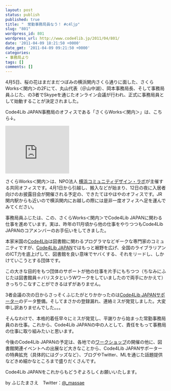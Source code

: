 ```yaml
---
layout: post
status: publish
published: true
title: "　常勤事務局員なう！ #c4ljp"
slug: "801"
wordpress_id: 801
wordpress_url: http://www.code4lib.jp/2011/04/801/
date: '2011-04-09 18:21:50 +0000'
date_gmt: '2011-04-09 09:21:50 +0000'
categories:
- 事務局より
tags: []
comments: []
---
```

<div class="section">
<p>4月5日、桜の花はまだまだつぼみの横浜関内さくら通りに面した、さくらWorks＜関内＞の2Fにて、丸山代表（＠山中湖）、岡本事務局長、そして事務局員ふじた、の3者でSkypeを通じたオンライン会議が行われ、正式に事務局員として始動することが決定されました。</p>
<p>Code4Lib JAPAN事務局のオフィスである「さくらWorks＜関内＞」は、こちら&darr;。</p>
<p><iframe src="http://map.hatena.ne.jp/frame?x=139.637834&y=35.446687&type=map&width=200&height=150" name="map" marginwidth="0" marginheight="0" vspace="0" hspace="0" frameborder="0" height="150" scrolling="no" width="200"><a href="http://map.hatena.ne.jp/?x=139.637834&y=35.446687&z=4" target="_blank">map:X139.637834y35.446687:map</a></iframe></p>
<p>さくらWorks＜関内＞は、NPO法人 <a href="http://yokohamalab.jp/" target="_blank">横浜コミュニティデザイン・ラボ</a>が主催する共同オフィスです。4月1日から引越し、搬入などが始まり、12日の夜に入居者向けのお披露目会が開催される予定の、できたてほやほやのオフィスです。JR関内駅からも近いので横浜関内にお越しの際には是非一度オフィスへ足を運んでみてください。</p>
<p>事務局員ふじたは、この、さくらWorks＜関内＞でCode4Lib JAPANに関わる仕事を進めています。実は、昨年の11月頃から他の仕事をやりつつもCode4Lib JAPANのコアメンバーのお手伝いをしてきました。</p>
<p>本家米国の<a href="http://code4lib.org/" target="_blank">Code4Lib</a>は図書館に関わるプログラマなどギークな専門家のコミュニティですが、<a href="http://www.code4lib.jp/" target="_blank">Code4Lib JAPAN</a>ではもっと裾野を広げ、全国のライブラリアンのICT力を底上げして、図書館を良い意味でヤバくする、それをリードし、しかけていこうとする団体です。</p>
<p>この大きな目的をもつ団体のサポートが他の仕事を片手にもちつつ（ちなみにふじたは図書館員＋バリスタというWワークをしていましたので両手にかかえて）きっちりこなすことができるはずがありません。</p>
<p>3者会議の次の日からさっそくふじたがとりかかったのは<a href="http://www.code4lib.jp/membership/" target="_blank">Code4Lib JAPANサポーター</a>のデータ整備。そしてまさかの登録漏れ、連絡ミスが発覚しました。大変申し訳ありませんでした。。。</p>
<p>そんなわけで、本格的着任早々にミスが発覚し、平謝りから始まった常勤事務局員のお仕事。これから、Code4Lib JAPANの中の人として、責任をもって事務局の仕事に取り組みたいと思います。</p>
<p>今後のCode4Lib JAPANの予定は、各地での<a href="http://www.code4lib.jp/category/instructions/" target="_blank">ワークショップ</a>の開催の他に、図書館関連イベントへの出展など大きなことから、Code4Lib JAPANサポーターの特典拡充（具体的にはグッズなど）、ブログやTwitter、MLを通じた話題提供などきめ細かなところまで盛りだくさんです。</p>
<p>Code4Lib JAPANをこれからもどうぞよろしくお願いいたします。</p>
<p>by ふじたまさえ　Twitter：<a href="http://twitter.com/_massae" target="_blank">@_massae</a></p>
</div>
